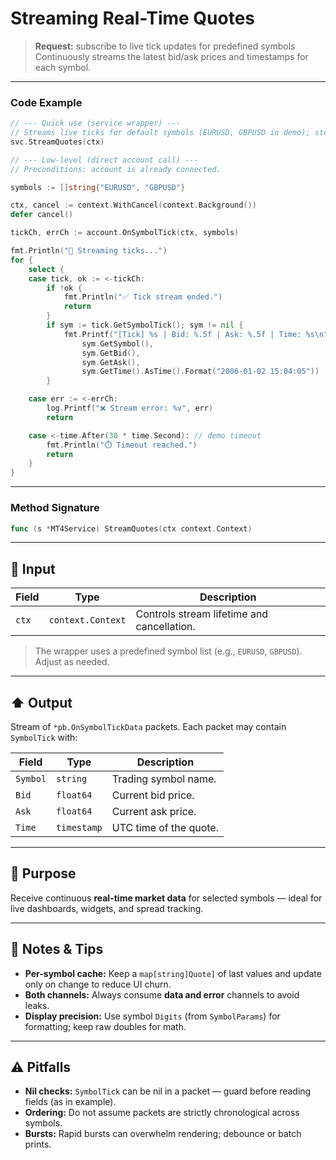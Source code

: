 # Streaming Real-Time Quotes

> **Request:** subscribe to live tick updates for predefined symbols
> Continuously streams the latest bid/ask prices and timestamps for each symbol.

---

### Code Example

```go
// --- Quick use (service wrapper) ---
// Streams live ticks for default symbols (EURUSD, GBPUSD in demo); stops after ~30s.
svc.StreamQuotes(ctx)

// --- Low-level (direct account call) ---
// Preconditions: account is already connected.

symbols := []string{"EURUSD", "GBPUSD"}

ctx, cancel := context.WithCancel(context.Background())
defer cancel()

tickCh, errCh := account.OnSymbolTick(ctx, symbols)

fmt.Println("🔄 Streaming ticks...")
for {
    select {
    case tick, ok := <-tickCh:
        if !ok {
            fmt.Println("✅ Tick stream ended.")
            return
        }
        if sym := tick.GetSymbolTick(); sym != nil {
            fmt.Printf("[Tick] %s | Bid: %.5f | Ask: %.5f | Time: %s\n",
                sym.GetSymbol(),
                sym.GetBid(),
                sym.GetAsk(),
                sym.GetTime().AsTime().Format("2006-01-02 15:04:05"))
        }

    case err := <-errCh:
        log.Printf("❌ Stream error: %v", err)
        return

    case <-time.After(30 * time.Second): // demo timeout
        fmt.Println("⏱️ Timeout reached.")
        return
    }
}

```

---

### Method Signature

```go
func (s *MT4Service) StreamQuotes(ctx context.Context)
```

---

## 🔽 Input

| Field | Type              | Description                                |
| ----- | ----------------- | ------------------------------------------ |
| `ctx` | `context.Context` | Controls stream lifetime and cancellation. |

> The wrapper uses a predefined symbol list (e.g., `EURUSD`, `GBPUSD`). Adjust as needed.

---

## ⬆️ Output

Stream of `*pb.OnSymbolTickData` packets. Each packet may contain `SymbolTick` with:

| Field    | Type        | Description            |
| -------- | ----------- | ---------------------- |
| `Symbol` | `string`    | Trading symbol name.   |
| `Bid`    | `float64`   | Current bid price.     |
| `Ask`    | `float64`   | Current ask price.     |
| `Time`   | `timestamp` | UTC time of the quote. |

---

## 🎯 Purpose

Receive continuous **real-time market data** for selected symbols — ideal for live dashboards, widgets, and spread tracking.

---

## 🧩 Notes & Tips

* **Per-symbol cache:** Keep a `map[string]Quote]` of last values and update only on change to reduce UI churn.
* **Both channels:** Always consume **data and error** channels to avoid leaks.
* **Display precision:** Use symbol `Digits` (from `SymbolParams`) for formatting; keep raw doubles for math.

---

## ⚠️ Pitfalls

* **Nil checks:** `SymbolTick` can be nil in a packet — guard before reading fields (as in example).
* **Ordering:** Do not assume packets are strictly chronological across symbols.
* **Bursts:** Rapid bursts can overwhelm rendering; debounce or batch prints.

